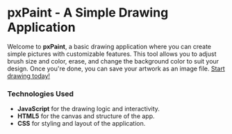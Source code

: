 # pxPaint - A Simple Drawing Application

Welcome to **pxPaint**, a basic drawing application where you can create simple pictures with customizable features. This tool allows you to adjust brush size and color, erase, and change the background color to suit your design. Once you're done, you can save your artwork as an image file. [Start drawing today!](https://ajaphid.github.io/px-paint/)

### Technologies Used

- **JavaScript** for the drawing logic and interactivity.
- **HTML5** for the canvas and structure of the app.
- **CSS** for styling and layout of the application.
